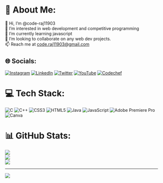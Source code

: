 # 💫 About Me:
👋 Hi, I’m @code-raj11903<br>👀 I’m interested in web development and competitive programming<br>🌱 I’m currently learning javascript<br>💞️ I’m looking to collaborate on any web dev projects.<br>📫 Reach me at code.raj11903@gmail.com


## 🌐 Socials:
[![Instagram](https://img.shields.io/badge/Instagram-%23E4405F.svg?logo=Instagram&logoColor=white)](https://instagram.com/@hustler_raj) [![LinkedIn](https://img.shields.io/badge/LinkedIn-%230077B5.svg?logo=linkedin&logoColor=white)](https://linkedin.com/in/raj-gupta-00713a226) [![Twitter](https://img.shields.io/badge/Twitter-%231DA1F2.svg?logo=Twitter&logoColor=white)](https://twitter.com/@RajGuptaz) [![YouTube](https://img.shields.io/badge/YouTube-%23FF0000.svg?logo=YouTube&logoColor=white)](https://www.youtube.com/@rajgupta6561/featured) [![Codechef](https://img.shields.io/badge/codechef-%23FF0000.svg?logo=YouTube&logoColor=white)](https://www.codechef.com/users/code_raj11903)

# 💻 Tech Stack:
![C](https://img.shields.io/badge/c-%2300599C.svg?style=plastic&logo=c&logoColor=white) ![C++](https://img.shields.io/badge/c++-%2300599C.svg?style=plastic&logo=c%2B%2B&logoColor=white) ![CSS3](https://img.shields.io/badge/css3-%231572B6.svg?style=plastic&logo=css3&logoColor=white) ![HTML5](https://img.shields.io/badge/html5-%23E34F26.svg?style=plastic&logo=html5&logoColor=white) ![Java](https://img.shields.io/badge/java-%23ED8B00.svg?style=plastic&logo=java&logoColor=white) ![JavaScript](https://img.shields.io/badge/javascript-%23323330.svg?style=plastic&logo=javascript&logoColor=%23F7DF1E) ![Adobe Premiere Pro](https://img.shields.io/badge/Adobe%20Premiere%20Pro-9999FF.svg?style=plastic&logo=Adobe%20Premiere%20Pro&logoColor=white) ![Canva](https://img.shields.io/badge/Canva-%2300C4CC.svg?style=plastic&logo=Canva&logoColor=white)
# 📊 GitHub Stats:
![](https://github-readme-stats.vercel.app/api?username=code-raj11903&theme=dark&hide_border=false&include_all_commits=false&count_private=false)<br/>
![](https://github-readme-streak-stats.herokuapp.com/?user=code-raj11903&theme=dark&hide_border=false)<br/>
![](https://github-readme-stats.vercel.app/api/top-langs/?username=code-raj11903&theme=dark&hide_border=false&include_all_commits=false&count_private=false&layout=compact)

---
[![](https://visitcount.itsvg.in/api?id=code-raj11903&icon=5&color=0)](https://visitcount.itsvg.in)

<!-- Proudly created with GPRM ( https://gprm.itsvg.in ) -->
